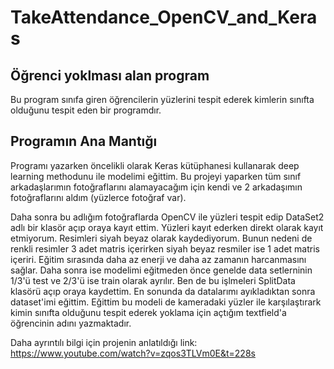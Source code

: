 # TakeAttendance_OpenCV_and_Keras
## Öğrenci yoklması alan program
Bu program sınıfa giren öğrencilerin yüzlerini tespit ederek kimlerin sınıfta olduğunu tespit eden bir programdır. 

## Programın Ana Mantığı
Programı yazarken öncelikli olarak Keras kütüphanesi kullanarak deep learning methodunu ile modelimi eğittim. Bu projeyi yaparken tüm sınıf arkadaşlarımın fotoğraflarını alamayacağım için kendi ve 2 arkadaşımın fotoğraflarını aldım (yüzlerce fotoğraf var).

Daha sonra bu adlığım fotoğraflarda OpenCV ile yüzleri tespit edip DataSet2 adlı bir klasör açıp oraya kayıt ettim. Yüzleri kayıt ederken direkt olarak kayıt etmiyorum. Resimleri siyah beyaz olarak kaydediyorum. Bunun nedeni de renkli resimler 3 adet matris içerirken siyah beyaz resmiler ise 1 adet matris içeriri. Eğitim sırasında daha az enerji ve daha az zamanın harcanmasını sağlar. Daha sonra ise modelimi eğitmeden önce genelde data setlerninin 1/3'ü test ve 2/3'ü ise train olarak ayrılır. Ben de bu işlmeleri SplitData klasörü açıp oraya kaydettim. En sonunda da datalarımı ayıkladıktan sonra dataset'imi eğittim. Eğittim bu modeli de kameradaki yüzler ile karşılaştırark kimin sınıfta olduğunu tespit ederek yoklama için açtığım textfield'a öğrencinin adını yazmaktadır. 

Daha ayrıntılı bilgi için projenin anlatıldığı link: https://www.youtube.com/watch?v=zqos3TLVm0E&t=228s
